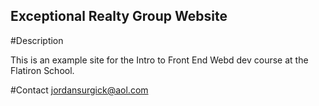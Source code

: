 Exceptional Realty Group Website
---

#Description 

This is an example site for the Intro to Front End Webd dev course at the Flatiron School.

#Contact
jordansurgick@aol.com